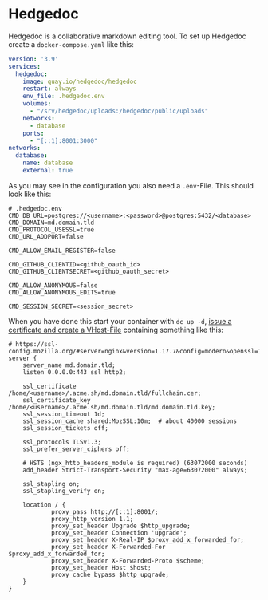 # Hedgedoc

Hedgedoc is a collaborative markdown editing tool. To set up Hedgedoc create a `docker-compose.yaml` like this:

```yaml
version: '3.9'
services:
  hedgedoc:
    image: quay.io/hedgedoc/hedgedoc
    restart: always
    env_file: .hedgedoc.env
    volumes:
      - "/srv/hedgedoc/uploads:/hedgedoc/public/uploads"
    networks:
      - database
    ports:
      - "[::1]:8001:3000"
networks:
  database:
    name: database
    external: true
```

As you may see in the configuration you also need a `.env`-File. This should look like this:

```shell
# .hedgedoc.env
CMD_DB_URL=postgres://<username>:<password>@postgres:5432/<database>
CMD_DOMAIN=md.domain.tld
CMD_PROTOCOL_USESSL=true
CMD_URL_ADDPORT=false

CMD_ALLOW_EMAIL_REGISTER=false

CMD_GITHUB_CLIENTID=<github_oauth_id>
CMD_GITHUB_CLIENTSECRET=<github_oauth_secret>

CMD_ALLOW_ANONYMOUS=false
CMD_ALLOW_ANONYMOUS_EDITS=true

CMD_SESSION_SECRET=<session_secret>
```

When you have done this start your container with `dc up -d`,
[issue a certificate and create a VHost-File](../0_proxy.md#service-template) containing something like this:

```nginx
# https://ssl-config.mozilla.org/#server=nginx&version=1.17.7&config=modern&openssl=1.1.1d&guideline=5.6
server {
    server_name md.domain.tld;
    listen 0.0.0.0:443 ssl http2;

    ssl_certificate /home/<username>/.acme.sh/md.domain.tld/fullchain.cer;
    ssl_certificate_key /home/<username>/.acme.sh/md.domain.tld/md.domain.tld.key;
    ssl_session_timeout 1d;
    ssl_session_cache shared:MozSSL:10m;  # about 40000 sessions
    ssl_session_tickets off;

    ssl_protocols TLSv1.3;
    ssl_prefer_server_ciphers off;

    # HSTS (ngx_http_headers_module is required) (63072000 seconds)
    add_header Strict-Transport-Security "max-age=63072000" always;

    ssl_stapling on;
    ssl_stapling_verify on;

    location / {
            proxy_pass http://[::1]:8001/;
            proxy_http_version 1.1;
            proxy_set_header Upgrade $http_upgrade;
            proxy_set_header Connection 'upgrade';
            proxy_set_header X-Real-IP $proxy_add_x_forwarded_for;
            proxy_set_header X-Forwarded-For $proxy_add_x_forwarded_for;
            proxy_set_header X-Forwarded-Proto $scheme;
            proxy_set_header Host $host;
            proxy_cache_bypass $http_upgrade;
    }
}
```